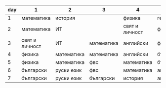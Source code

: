 | day | 1              | 2          | 3          | 4              | 5         | 
|-----|----------------|------------|------------|----------------|-----------| 
| 1   | математика     | история    |            | физика         | география | 
| 2   | математика     | ИТ         |            | свят и личност | физика    | 
| 3   | свят и личност | ИТ         | математика | английски      | физика    | 
| 4   | физика         | математика | математика | английски      | български | 
| 5   | физика         | математика | фвс        | математика     | български | 
| 6   | български      | руски език | фвс        | математика     | английски | 
| 7   | български      | руски език | български  | история        | английски | 
